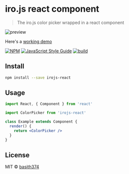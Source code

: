 # iro.js react component

> The iro.js color picker wrapped in a react component

![preview](http://assets.basithkunimal.com/color-picker.gif)

Here's a [working demo](http://color-picker.basithkunimal.com/)

[![NPM](https://img.shields.io/npm/v/irojs-react.svg)](https://www.npmjs.com/package/irojs-react) [![JavaScript Style Guide](https://img.shields.io/badge/code_style-standard-brightgreen.svg)](https://standardjs.com) [![build](https://github.com/basith374/irojs-react/actions/workflows/main.yml/badge.svg)](https://github.com/basith374/irojs-react/actions/workflows/main.yml)

## Install

```bash
npm install --save irojs-react
```

## Usage

```jsx
import React, { Component } from 'react'

import ColorPicker from 'irojs-react'

class Example extends Component {
  render() {
    return <ColorPicker />
  }
}
```

## License

MIT © [basith374](https://github.com/basith374)
